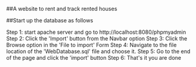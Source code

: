 ##A website to rent and track rented houses

##Start up the database as follows

Step 1: start apache server and go to http://localhost:8080/phpmyadmin
Step 2: Click the 'Import' button from the Navbar option
Step 3: Click the Browse option in the 'File to import' Form
Step 4: Navigate to the file location of the 'WebDatabase.sql' file and choose it.
Step 5: Go to the end of the page and click the 'import' button
Step 6: That's it you are done
